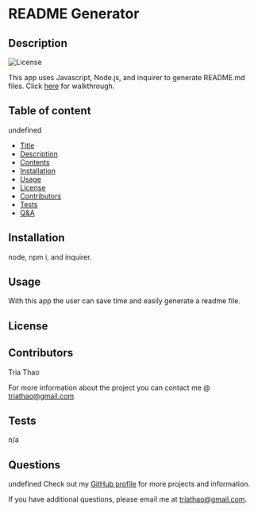 
# README Generator
## Description
![License](https://img.shields.io/badge/license--blue.svg)

This app uses Javascript, Node.js, and inquirer to generate README.md files. Click <a href="https://youtu.be/W7b0Gm-qKXw">here</a> for walkthrough.
## Table of content
undefined 

* [Title](#title)
* [Description](#description)
* [Contents](#contents)
* [Installation](#installation)
* [Usage](#usage)
* [License](#license)
* [Contributors](#contributors)
* [Tests](#tests)
* [Q&A](#QandA)
## Installation
node, npm i, and inquirer.
## Usage
With this app the user can save time and easily generate a readme file.
## License

## Contributors
Tria Thao

For more information about the project you can contact me @ triathao@gmail.com
## Tests
n/a
## Questions
undefined
Check out my [GitHub profile](https://github.com/triathao) for more projects and information. 

If you have additional questions, please email me at triathao@gmail.com.

